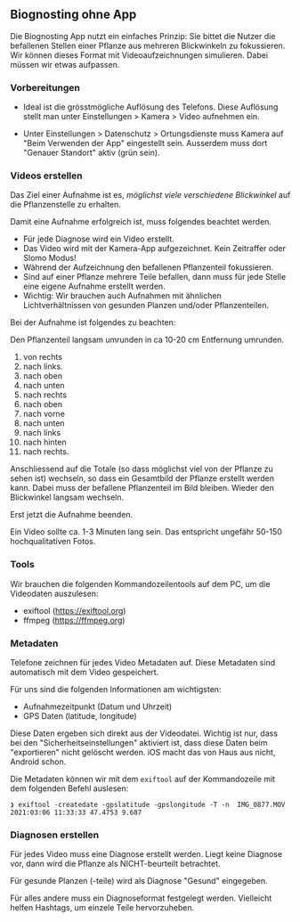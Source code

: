 ## Biognosting ohne App 

Die Biognosting App nutzt ein einfaches Prinzip: Sie bittet die Nutzer die befallenen Stellen einer Pflanze aus mehreren Blickwinkeln zu fokussieren. Wir können dieses Format mit Videoaufzeichnungen simulieren. Dabei müssen wir etwas aufpassen.

### Vorbereitungen

- Ideal ist die grösstmögliche Auflösung des Telefons. Diese Auflösung stellt man unter Einstellungen > Kamera > Video aufnehmen ein. 

- Unter Einstellungen > Datenschutz > Ortungsdienste muss Kamera auf "Beim Verwenden der App" eingestellt sein. Ausserdem muss dort "Genauer Standort" aktiv (grün sein).

### Videos erstellen

Das Ziel einer Aufnahme ist es, *möglichst viele verschiedene Blickwinkel* auf die Pflanzenstelle zu erhalten. 

Damit eine Aufnahme erfolgreich ist, muss folgendes beachtet werden.

- Für jede Diagnose wird ein Video erstellt. 
- Das Video wird mit der Kamera-App aufgezeichnet. Kein Zeitraffer oder Slomo Modus!
- Während der Aufzeichnung den befallenen Pflanzenteil fokussieren.
- Sind auf einer Pflanze mehrere Teile befallen, dann muss für jede Stelle eine eigene Aufnahme erstellt werden. 
- Wichtig: Wir brauchen auch Aufnahmen mit ähnlichen Lichtverhältnissen von gesunden Planzen und/oder Pflanzenteilen. 

Bei der Aufnahme ist folgendes zu beachten: 

Den Pflanzenteil langsam umrunden in ca 10-20 cm Entfernung umrunden.

1. von rechts 
2. nach links. 
2. nach oben 
3. nach unten
4. nach rechts
5. nach oben 
6. nach vorne
7. nach unten
8. nach links 
9. nach hinten
10. nach rechts.

Anschliessend auf die Totale (so dass möglichst viel von der Pflanze zu sehen ist) wechseln, so dass ein Gesamtbild der Pflanze erstellt werden kann. Dabei muss der befallene Pflanzenteil im Bild bleiben. 
Wieder den Blickwinkel langsam wechseln. 

Erst jetzt die Aufnahme beenden. 

Ein Video sollte ca. 1-3 Minuten lang sein. Das entspricht ungefähr 50-150 hochqualitativen Fotos.

### Tools

Wir brauchen die folgenden Kommandozeilentools auf dem PC, um die Videodaten auszulesen: 

- exiftool (https://exiftool.org)
- ffmpeg (https://ffmpeg.org)

### Metadaten

Telefone zeichnen für jedes Video Metadaten auf. Diese Metadaten sind automatisch mit dem Video gespeichert. 

Für uns sind die folgenden Informationen am wichtigsten: 

- Aufnahmezeitpunkt (Datum und Uhrzeit)
- GPS Daten (latitude, longitude)

Diese Daten ergeben sich direkt aus der Videodatei. Wichtig ist nur, dass bei den "Sicherheitseinstellungen" aktiviert ist, dass diese Daten beim "exportieren" nicht gelöscht werden. iOS macht das von Haus aus nicht, Android schon. 

Die Metadaten können wir mit dem `exiftool` auf der Kommandozeile mit dem folgenden Befehl auslesen: 

```
❯ exiftool -createdate -gpslatitude -gpslongitude -T -n  IMG_0877.MOV 
2021:03:06 11:33:33	47.4753	9.687
```

### Diagnosen erstellen

Für jedes Video muss eine Diagnose erstellt werden. Liegt keine Diagnose vor, dann wird die Pflanze als NICHT-beurteilt betrachtet. 

Für gesunde Planzen (-teile) wird als Diagnose "Gesund" eingegeben. 

Für alles andere muss ein Diagnoseformat festgelegt werden. Vielleicht helfen Hashtags, um einzele Teile hervorzuheben.

